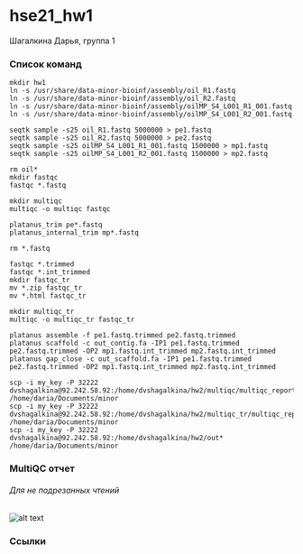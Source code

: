 # hse21_hw1

Шагалкина Дарья, группа 1

### Список команд

    mkdir hw1
    ln -s /usr/share/data-minor-bioinf/assembly/oil_R1.fastq
    ln -s /usr/share/data-minor-bioinf/assembly/oil_R2.fastq
    ln -s /usr/share/data-minor-bioinf/assembly/oilMP_S4_L001_R1_001.fastq
    ln -s /usr/share/data-minor-bioinf/assembly/oilMP_S4_L001_R2_001.fastq
    
    seqtk sample -s25 oil_R1.fastq 5000000 > pe1.fastq
    seqtk sample -s25 oil_R2.fastq 5000000 > pe2.fastq
    seqtk sample -s25 oilMP_S4_L001_R1_001.fastq 1500000 > mp1.fastq
    seqtk sample -s25 oilMP_S4_L001_R2_001.fastq 1500000 > mp2.fastq
    
    rm oil*
    mkdir fastqc
    fastqc *.fastq
    
    mkdir multiqc
    multiqc -o multiqc fastqc
    
    platanus_trim pe*.fastq
    platanus_internal_trim mp*.fastq
    
    rm *.fastq 
   
    fastqc *.trimmed
    fastqc *.int_trimmed
    mkdir fastqc_tr
    mv *.zip fastqc_tr
    mv *.html fastqc_tr
    
    mkdir multiqc_tr
    multiqc -o multiqc_tr fastqc_tr
    
    platanus assemble -f pe1.fastq.trimmed pe2.fastq.trimmed
    platanus scaffold -c out_contig.fa -IP1 pe1.fastq.trimmed pe2.fastq.trimmed -OP2 mp1.fastq.int_trimmed mp2.fastq.int_trimmed
    platanus gap_close -c out_scaffold.fa -IP1 pe1.fastq.trimmed pe2.fastq.trimmed -OP2 mp1.fastq.int_trimmed mp2.fastq.int_trimmed
    
    scp -i my_key -P 32222 dvshagalkina@92.242.58.92:/home/dvshagalkina/hw2/multiqc/multiqc_report.html /home/daria/Documents/minor
    scp -i my_key -P 32222 dvshagalkina@92.242.58.92:/home/dvshagalkina/hw2/multiqc_tr/multiqc_report.html /home/daria/Documents/minor
    scp -i my_key -P 32222 dvshagalkina@92.242.58.92:/home/dvshagalkina/hw2/out* /home/daria/Documents/minor
    
    

### MultiQC отчет
###### Для не подрезанных чтений
![alt text](https://github.com/adriadar/hse21_hw1/blob/main/MultiQC_report/not_trimmed_general_statistics.png?raw=true)

### Ссылки
